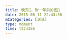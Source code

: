 ```yaml
---
title: 晚安🌙，附一年前的图🌙
date: 2015-06-11 22:43:56
mCategories: [说说]
type: moment
time: t224356
---
```


<div id="pics-20150611224356"></div>

<script src="/lib/moment/pics.js"></script>
<script>
var data = [
    {"link": "2015-06-11_000000.webp", "type": "shuoshuo"}
];
picsRender(data, "pics-20150611224356");
</script>
